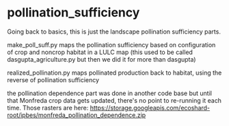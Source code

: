 # pollination_sufficiency
Going back to basics, this is just the landscape pollination sufficiency parts. 

make_poll_suff.py maps the pollination sufficiency based on configuration of crop and noncrop habitat in a LULC map
(this used to be called dasgupta_agriculture.py but then we did it for more than dasgupta)

realized_pollination.py maps pollinated production back to habitat, using the reverse of pollination sufficiency

the pollination dependence part was done in another code base but until that Monfreda crop data gets updated, there's no point to re-running it each time. Those rasters are here:
https://storage.googleapis.com/ecoshard-root/ipbes/monfreda_pollination_dependence.zip
